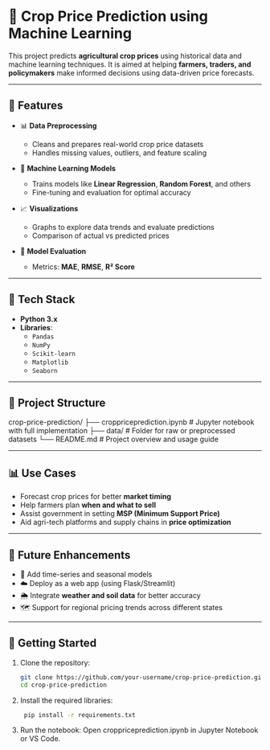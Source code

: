 # 🌾 Crop Price Prediction using Machine Learning

This project predicts **agricultural crop prices** using historical data and machine learning techniques. It is aimed at helping **farmers, traders, and policymakers** make informed decisions using data-driven price forecasts.

---

## 📌 Features

- 📊 **Data Preprocessing**  
  - Cleans and prepares real-world crop price datasets  
  - Handles missing values, outliers, and feature scaling

- 🤖 **Machine Learning Models**  
  - Trains models like **Linear Regression**, **Random Forest**, and others  
  - Fine-tuning and evaluation for optimal accuracy

- 📈 **Visualizations**  
  - Graphs to explore data trends and evaluate predictions  
  - Comparison of actual vs predicted prices

- 🧪 **Model Evaluation**  
  - Metrics: **MAE**, **RMSE**, **R² Score**

---

## 🧰 Tech Stack

- **Python 3.x**
- **Libraries**:  
  - `Pandas`  
  - `NumPy`  
  - `Scikit-learn`  
  - `Matplotlib`  
  - `Seaborn`

---

## 📂 Project Structure

crop-price-prediction/
├── croppriceprediction.ipynb # Jupyter notebook with full implementation
├── data/ # Folder for raw or preprocessed datasets
└── README.md # Project overview and usage guide


---

## 📊 Use Cases

- Forecast crop prices for better **market timing**
- Help farmers plan **when and what to sell**
- Assist government in setting **MSP (Minimum Support Price)**
- Aid agri-tech platforms and supply chains in **price optimization**

---

## 🚀 Future Enhancements

- 🔁 Add time-series and seasonal models  
- ☁️ Deploy as a web app (using Flask/Streamlit)  
- 🌦 Integrate **weather and soil data** for better accuracy  
- 🗺 Support for regional pricing trends across different states

---

## 📌 Getting Started

1. Clone the repository:
   ```bash
   git clone https://github.com/your-username/crop-price-prediction.git
   cd crop-price-prediction
2. Install the required libraries:
   ```bash
    pip install -r requirements.txt
3. Run the notebook:
Open croppriceprediction.ipynb in Jupyter Notebook or VS Code.

